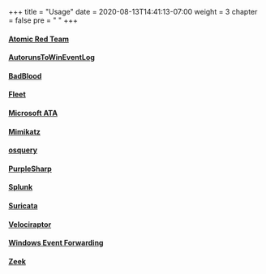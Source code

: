 +++
title = "Usage"
date = 2020-08-13T14:41:13-07:00
weight = 3
chapter = false
pre = "<i class='fas fa-server'></i> "
+++

#### [Atomic Red Team](atomicredteam/)
#### [AutorunsToWinEventLog](autorunstowineventlog/)
#### [BadBlood](badblood/)
#### [Fleet](fleet/)
#### [Microsoft ATA](microsoft_ata/)
#### [Mimikatz](mimikatz/)
#### [osquery](osquery/)
#### [PurpleSharp](purplesharp/)
#### [Splunk](splunk/)
#### [Suricata](suricata/)
#### [Velociraptor](velociraptor/)
#### [Windows Event Forwarding](windows_event_forwarding/)
#### [Zeek](zeek/)